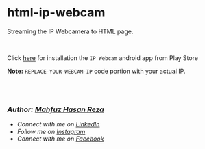 # html-ip-webcam
Streaming the IP Webcamera to HTML page.

<br>

Click [here](https://play.google.com/store/apps/details?id=com.pas.webcam) for installation the `IP Webcam` android app from Play Store

**Note:** `REPLACE-YOUR-WEBCAM-IP` code portion with your actual IP.

<br>
<br>

### _Author: [Mahfuz Hasan Reza](https://github.com/mahfuzhasanreza/)_
 - _Connect with me on [LinkedIn](https://www.linkedin.com/in/mahfuzhasanreza/)_
 - _Follow me on [Instagram](https://www.instagram.com/mahfuzhasanreza/)_
 - _Connect with me on [Facebook](https://www.facebook.com/mahfuzhasanreza/)_

